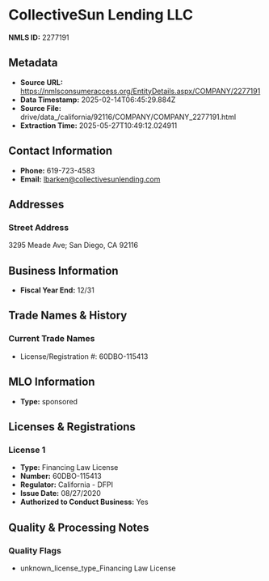 # CollectiveSun Lending LLC

**NMLS ID:** 2277191

## Metadata
- **Source URL:** https://nmlsconsumeraccess.org/EntityDetails.aspx/COMPANY/2277191
- **Data Timestamp:** 2025-02-14T06:45:29.884Z
- **Source File:** drive/data_/california/92116/COMPANY/COMPANY_2277191.html
- **Extraction Time:** 2025-05-27T10:49:12.024911

## Contact Information
- **Phone:** 619-723-4583
- **Email:** lbarken@collectivesunlending.com

## Addresses
### Street Address
3295 Meade Ave; San Diego, CA 92116

## Business Information
- **Fiscal Year End:** 12/31

## Trade Names & History
### Current Trade Names
- License/Registration #: 60DBO-115413

## MLO Information
- **Type:** sponsored

## Licenses & Registrations

### License 1
- **Type:** Financing Law License
- **Number:** 60DBO-115413
- **Regulator:** California - DFPI
- **Issue Date:** 08/27/2020
- **Authorized to Conduct Business:** Yes

## Quality & Processing Notes
### Quality Flags
- unknown_license_type_Financing Law License

